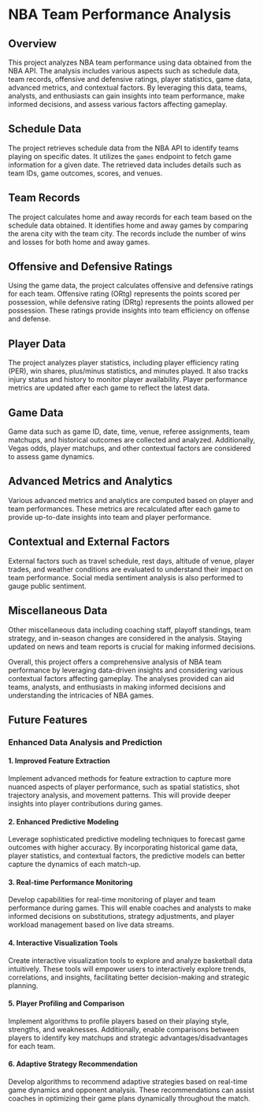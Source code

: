 # NBA Team Performance Analysis

## Overview
This project analyzes NBA team performance using data obtained from the NBA API. The analysis includes various aspects such as schedule data, team records, offensive and defensive ratings, player statistics, game data, advanced metrics, and contextual factors. By leveraging this data, teams, analysts, and enthusiasts can gain insights into team performance, make informed decisions, and assess various factors affecting gameplay.

## Schedule Data
The project retrieves schedule data from the NBA API to identify teams playing on specific dates. It utilizes the `games` endpoint to fetch game information for a given date. The retrieved data includes details such as team IDs, game outcomes, scores, and venues.

## Team Records
The project calculates home and away records for each team based on the schedule data obtained. It identifies home and away games by comparing the arena city with the team city. The records include the number of wins and losses for both home and away games.

## Offensive and Defensive Ratings
Using the game data, the project calculates offensive and defensive ratings for each team. Offensive rating (ORtg) represents the points scored per possession, while defensive rating (DRtg) represents the points allowed per possession. These ratings provide insights into team efficiency on offense and defense.

## Player Data
The project analyzes player statistics, including player efficiency rating (PER), win shares, plus/minus statistics, and minutes played. It also tracks injury status and history to monitor player availability. Player performance metrics are updated after each game to reflect the latest data.

## Game Data
Game data such as game ID, date, time, venue, referee assignments, team matchups, and historical outcomes are collected and analyzed. Additionally, Vegas odds, player matchups, and other contextual factors are considered to assess game dynamics.

## Advanced Metrics and Analytics
Various advanced metrics and analytics are computed based on player and team performances. These metrics are recalculated after each game to provide up-to-date insights into team and player performance.

## Contextual and External Factors
External factors such as travel schedule, rest days, altitude of venue, player trades, and weather conditions are evaluated to understand their impact on team performance. Social media sentiment analysis is also performed to gauge public sentiment.

## Miscellaneous Data
Other miscellaneous data including coaching staff, playoff standings, team strategy, and in-season changes are considered in the analysis. Staying updated on news and team reports is crucial for making informed decisions.

Overall, this project offers a comprehensive analysis of NBA team performance by leveraging data-driven insights and considering various contextual factors affecting gameplay. The analyses provided can aid teams, analysts, and enthusiasts in making informed decisions and understanding the intricacies of NBA games.


## Future Features

### Enhanced Data Analysis and Prediction

#### 1. Improved Feature Extraction
Implement advanced methods for feature extraction to capture more nuanced aspects of player performance, such as spatial statistics, shot trajectory analysis, and movement patterns. This will provide deeper insights into player contributions during games.

#### 2. Enhanced Predictive Modeling
Leverage sophisticated predictive modeling techniques to forecast game outcomes with higher accuracy. By incorporating historical game data, player statistics, and contextual factors, the predictive models can better capture the dynamics of each match-up.

#### 3. Real-time Performance Monitoring
Develop capabilities for real-time monitoring of player and team performance during games. This will enable coaches and analysts to make informed decisions on substitutions, strategy adjustments, and player workload management based on live data streams.

#### 4. Interactive Visualization Tools
Create interactive visualization tools to explore and analyze basketball data intuitively. These tools will empower users to interactively explore trends, correlations, and insights, facilitating better decision-making and strategic planning.

#### 5. Player Profiling and Comparison
Implement algorithms to profile players based on their playing style, strengths, and weaknesses. Additionally, enable comparisons between players to identify key matchups and strategic advantages/disadvantages for each team.

#### 6. Adaptive Strategy Recommendation
Develop algorithms to recommend adaptive strategies based on real-time game dynamics and opponent analysis. These recommendations can assist coaches in optimizing their game plans dynamically throughout the match.

